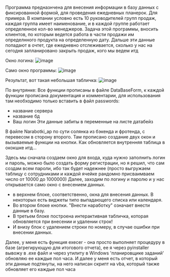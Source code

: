 
Программа предназнчена для внесения информации в базу данных с фиксированной формой, для проведения ежедневных планерок.
Для примера. В компании условно есть 10 руководителей групп продаж, каждая группа  имеет наименование, и в каждой группе работает определенное кол-во менеджеров.
Задача этой программы, вносить клиентов, по которым ведется работа в части продажи им определнного продукта на определенную дату. Дальше эти данные попадают в очтет, где ежедневно отслеживается, сколько у нас на сегодня запланировано закрыть продаж, кого мы ведем итд

Окно логина:
![image](https://user-images.githubusercontent.com/81446183/214002593-0b56f175-ee0e-4421-9025-4f16d2b10379.png)


Само окно программы:
![image](https://user-images.githubusercontent.com/81446183/214002684-52938d50-2ceb-457e-8a9b-c4223716c7a5.png)


Результат, вот такая небольшая табличка:
![image](https://user-images.githubusercontent.com/81446183/214003410-35a95a29-cbd9-4dd5-a684-647dececf893.png)



По внутрянке:
Все функции прописаны в файле DataBaseForm, к каждой функции прописана документация и комментарии, для использования там необходимо только вставить в файл passwords: 

-  название сервера
-  название бд
-  Ваш логин
Эти данные забиты в переменные на листе датабейз



В файле Narabotki_ap по сути солянка из бэкенда и фротенда, с перевесом в сторону второго.
Там прописано создание двух окон и вызываемые функции на кнопки. Как обновляется внутренняя таблица в ококшке итд...

Здесь мы сначала создаем окно для входа, куда нужно заполнить логин и пароль, можно было создать форму регистрации, но я решил, что сам создам всем пароли, ибо так будет надежнее (просто выгружаем таблицу с сотрудниками и каждой ячейке рандомно присваимваем число от 10000 до 1000000)
Далее, заходим по логину и паролю  и у нас открывается само окно с внесением данных.
- в верхнем блоке, соответственно, окна для внесения данных. В некоторых есть виджеты типо выпадающего списка или календаря.
- Во втором блоке кнопки. "Внести наработку" означает внести данные в базу.
- В третьем блоке построена интерактивная табличка, которая обновляется при внесении и удалении строк!
- И внизу блок с удалением строки по номеру, в случае ошибки при внесении данных.


Далее, у меня есть функция execer - она просто выполняет процедуру в базе (агрегирующую для итогового отчета), ее я через pyinstaller вывожу в .exe файл и через утилиту в Windows 'планировщике заданий' обновляю ее каждые пол часа.
И далее у меня есть отчет, в который эти данные подтянуты, на него написан скрипт на vba, который также обновляет его каждые пол часа
